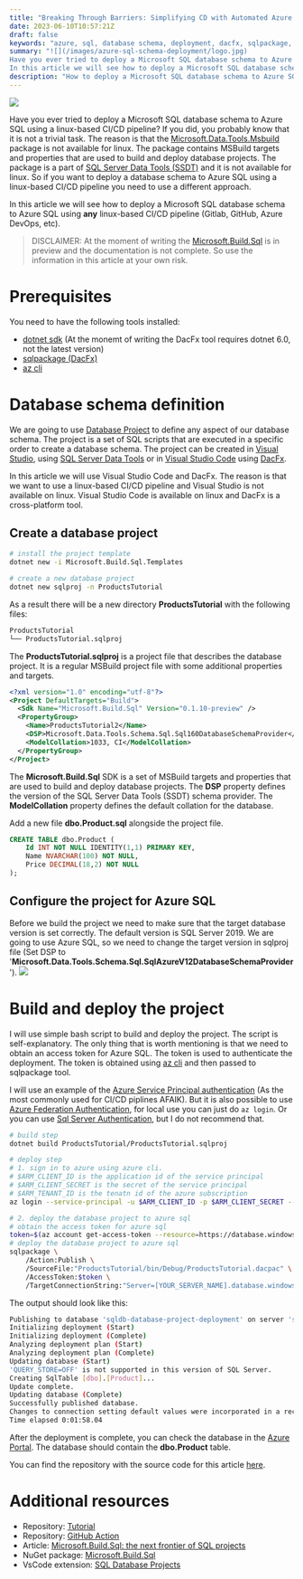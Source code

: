 ```yaml
---
title: "Breaking Through Barriers: Simplifying CD with Automated Azure SQL Schema Changes!"
date: 2023-06-10T10:57:21Z
draft: false
keywords: "azure, sql, database schema, deployment, dacfx, sqlpackage, azuredevops, gitlab, github"
summary: "![](/images/azure-sql-schema-deployment/logo.jpg)
Have you ever tried to deploy a Microsoft SQL database schema to Azure SQL using a linux-based CI/CD pipeline? If you did, you probably know that it is not a trivial task. The reason is that the [Microsoft.Data.Tools.Msbuild](https://www.nuget.org/packages/Microsoft.Data.Tools.Msbuild) package is not available for linux. The package contains MSBuild targets and properties that are used to build and deploy database projects. The package is a part of [SQL Server Data Tools (SSDT)](https://docs.microsoft.com/en-us/sql/ssdt/download-sql-server-data-tools-ssdt?view=sql-server-ver15) and it is not available for linux. So if you want to deploy a database schema to Azure SQL using a linux-based CI/CD pipeline you need to use a different approach.
In this article we will see how to deploy a Microsoft SQL database schema to Azure SQL using **any** linux-based CI/CD pipeline (Gitlab, GitHub, Azure DevOps, etc)."
description: "How to deploy a Microsoft SQL database schema to Azure SQL using any linux-based CI/CD pipeline (Gitlab, GitHub, Azure DevOps, etc)."
---
```

![](/images/azure-sql-schema-deployment/logo.jpg)

Have you ever tried to deploy a Microsoft SQL database schema to Azure SQL using a linux-based CI/CD pipeline? If you did, you probably know that it is not a trivial task. The reason is that the [Microsoft.Data.Tools.Msbuild](https://www.nuget.org/packages/Microsoft.Data.Tools.Msbuild) package is not available for linux. The package contains MSBuild targets and properties that are used to build and deploy database projects. The package is a part of [SQL Server Data Tools (SSDT)](https://docs.microsoft.com/en-us/sql/ssdt/download-sql-server-data-tools-ssdt?view=sql-server-ver15) and it is not available for linux. So if you want to deploy a database schema to Azure SQL using a linux-based CI/CD pipeline you need to use a different approach.

In this article we will see how to deploy a Microsoft SQL database schema to Azure SQL using **any** linux-based CI/CD pipeline (Gitlab, GitHub, Azure DevOps, etc).
> DISCLAIMER: At the moment of writing the [Microsoft.Build.Sql](https://www.nuget.org/packages/Microsoft.Build.Sql) is in preview and the documentation is not complete. So use the information in this article at your own risk.

# Prerequisites

You need to have the following tools installed:
- [dotnet sdk](https://dotnet.microsoft.com/download) (At the monemt of writing the DacFx tool requires dotnet 6.0, not the latest version)
- [sqlpackage (DacFx)](https://github.com/microsoft/DacFx)
- [az cli](https://docs.microsoft.com/en-us/cli/azure/install-azure-cli)

# Database schema definition

We are going to use [Database Project](https://learn.microsoft.com/en-us/previous-versions/sql/sql-server-data-tools/hh272702(v=vs.103)?redirectedfrom=MSDN) to define any aspect of our database schema. The project is a set of SQL scripts that are executed in a specific order to create a database schema. The project can be created in [Visual Studio](https://visualstudio.microsoft.com/), using [SQL Server Data Tools](https://docs.microsoft.com/en-us/sql/ssdt/download-sql-server-data-tools-ssdt?view=sql-server-ver15) or in [Visual Studio Code](https://code.visualstudio.com) using [DacFx](https://github.com/microsoft/DacFx).

In this article we will use Visual Studio Code and DacFx. The reason is that we want to use a linux-based CI/CD pipeline and Visual Studio is not available on linux. Visual Studio Code is available on linux and DacFx is a cross-platform tool.

## Create a database project

``` bash
# install the project template
dotnet new -i Microsoft.Build.Sql.Templates

# create a new database project
dotnet new sqlproj -n ProductsTutorial

```

As a result there will be a new directory **ProductsTutorial** with the following files:

``` bash
ProductsTutorial
└── ProductsTutorial.sqlproj
```

The **ProductsTutorial.sqlproj** is a project file that describes the database project. It is a regular MSBuild project file with some additional properties and targets.

``` xml
<?xml version="1.0" encoding="utf-8"?>
<Project DefaultTargets="Build">
  <Sdk Name="Microsoft.Build.Sql" Version="0.1.10-preview" />
  <PropertyGroup>
    <Name>ProductsTutorial2</Name>
    <DSP>Microsoft.Data.Tools.Schema.Sql.Sql160DatabaseSchemaProvider</DSP>
    <ModelCollation>1033, CI</ModelCollation>
  </PropertyGroup>
</Project>
```

The **Microsoft.Build.Sql** SDK is a set of MSBuild targets and properties that are used to build and deploy database projects. The **DSP** property defines the version of the SQL Server Data Tools (SSDT) schema provider. The **ModelCollation** property defines the default collation for the database.

Add a new file **dbo.Product.sql** alongside the project file.
    
``` sql
CREATE TABLE dbo.Product (
    Id INT NOT NULL IDENTITY(1,1) PRIMARY KEY,
    Name NVARCHAR(100) NOT NULL,
    Price DECIMAL(18,2) NOT NULL
);
```

## Configure the project for Azure SQL

Before we build the project we need to make sure that the target database version is set correctly. The default version is SQL Server 2019. We are going to use Azure SQL, so we need to change the target version in sqlproj file (Set DSP to '**Microsoft.Data.Tools.Schema.Sql.SqlAzureV12DatabaseSchemaProvider**').
![](/images/azure-sql-schema-deployment/Microsoft.Data.Tools.Schema.Sql.SqlAzureV12DatabaseSchemaProvider.png)

# Build and deploy the project
I will use simple bash script to build and deploy the project. The script is self-explanatory. The only thing that is worth mentioning is that we need to obtain an access token for Azure SQL. The token is used to authenticate the deployment. The token is obtained using [az cli](https://docs.microsoft.com/en-us/cli/azure/install-azure-cli) and then passed to sqlpackage tool.

I will use an example of the [Azure Service Principal authentication](https://docs.microsoft.com/en-us/azure/active-directory/develop/app-objects-and-service-principals) (As the most commonly used for CI/CD piplines AFAIK). But it is also possible to use [Azure Federation Authentication](https://learn.microsoft.com/en-us/azure/active-directory/hybrid/connect/whatis-fed), for local use you can just do `az login`. Or you can use [Sql Server Authentication](https://learn.microsoft.com/en-us/sql/relational-databases/security/choose-an-authentication-mode?view=sql-server-ver16#connecting-through-sql-server-authentication), but I do not recommend that.

``` bash
# build step 
dotnet build ProductsTutorial/ProductsTutorial.sqlproj

# deploy step
# 1. sign in to azure using azure cli.
# $ARM_CLIENT_ID is the application id of the service principal
# $ARM_CLIENT_SECRET is the secret of the service principal
# $ARM_TENANT_ID is the tenatn id of the azure subscription
az login --service-principal -u $ARM_CLIENT_ID -p $ARM_CLIENT_SECRET --tenant $ARM_TENANT_ID

# 2. deploy the database project to azure sql
# obtain the access token for azure sql
token=$(az account get-access-token --resource=https://database.windows.net/ --query accessToken --output tsv)
# deploy the database project to azure sql
sqlpackage \
    /Action:Publish \
    /SourceFile:"ProductsTutorial/bin/Debug/ProductsTutorial.dacpac" \
    /AccessToken:$token \
    /TargetConnectionString:"Server=[YOUR_SERVER_NAME].database.windows.net; Encrypt=True; Database=[YOUR_DATABASE_NAME];"
```
The output should look like this:
``` bash
Publishing to database 'sqldb-database-project-deployment' on server 'sql-database-project-deployment.database.windows.net'.
Initializing deployment (Start)
Initializing deployment (Complete)
Analyzing deployment plan (Start)
Analyzing deployment plan (Complete)
Updating database (Start)
'QUERY_STORE=OFF' is not supported in this version of SQL Server.
Creating SqlTable [dbo].[Product]...
Update complete.
Updating database (Complete)
Successfully published database.
Changes to connection setting default values were incorporated in a recent release.  More information is available at https://aka.ms/dacfx-connection
Time elapsed 0:01:58.04
```
After the deployment is complete, you can check the database in the [Azure Portal](https://portal.azure.com/). The database should contain the **dbo.Product** table.

You can find the repository with the source code for this article [here](https://github.com/lAnubisl/DatabaseProjectLinux).

# Additional resources
- Repository: [Tutorial](https://github.com/lAnubisl/DatabaseProjectLinux)
- Repository: [GitHub Action](https://github.com/azure/sql-action)
- Article: [Microsoft.Build.Sql: the next frontier of SQL projects](https://techcommunity.microsoft.com/t5/azure-sql-blog/microsoft-build-sql-the-next-frontier-of-sql-projects/ba-p/3290628)
- NuGet package: [Microsoft.Build.Sql](https://www.nuget.org/packages/Microsoft.Build.Sql/)
- VsCode extension: [SQL Database Projects](https://marketplace.visualstudio.com/items?itemName=ms-mssql.sql-database-projects-vscode)
